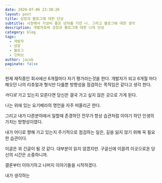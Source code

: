 ```yaml
---
date: 2020-07-06 23:38:26
layout: post
title: 성장과 블로그에 대한 단상
subtitle: 시장에서 가성비 좋은 년차를 가진 나. 그리고 블로그에 대한 생각
description: 개발자로써 성장과 블로그에 대한 나의 단상
category: blog
tags:
  - 개발자
  - 성장
  - 블로그
  - 깃허브
author: jacob
paginate: false
---
```

현재 재직중인 회사에선 6개월마다 자기 평가라는것을 한다. 개발자가 되고 6개월 마다 해오던 나의 리츄얼과 형식만 다를뿐 방향성을 점검하는 목적임은 같다고 생각 한다.

*어디로* 가고 있는지 모른다면 당신은 결국 가고 싶지 않은 곳으로 가게 된다.

나는 위에 있는 요기베라의 명언을 자주 떠올리곤 한다.

그리고 내가 다른분야에서 일할때 존경하던 전무가 항상 습관처럼 이야기 하던 인생의 가치는 방향성이였다.



내가 어디로 향해 가고 있는지 주기적으로 점검하는 일은, 길을 잃지 않기 위해 꼭 필요한 습관이다.

이글은 꾀 긴글이 될 것 같다. 대부분이 읽지 않겠지만. 구글신에 이끌려 이곳으로온 당신의 시간은 소중하니까.

결론부터 이야기하고 나머지 이야기들을 시작하겠다.

내가 생각하는